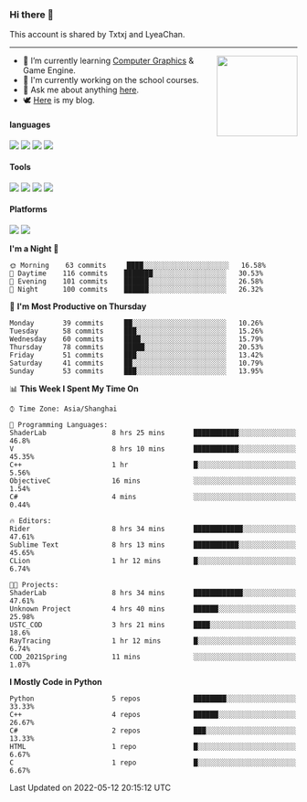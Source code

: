 ### Hi there 👋

This account is shared by Txtxj and LyeaChan.

---

<img align="right" height="141" src="https://github-readme-stats.vercel.app/api?username=txtxj&theme=tokyonight&show_icons=true&count_private=true">

- 🌱 I’m currently learning [Computer Graphics](https://github.com/txtxj/GAMES101) & Game Engine.
- 🐶 I'm currently working on the school courses.
- 💬 Ask me about anything [here](https://github.com/txtxj/txtxj/issues).
- 🕊️ [Here](https://txtxj.top) is my blog.

#### languages

![](https://img.shields.io/badge/C++-00599C?logo=cplusplus&logoColor=fff)
![](https://img.shields.io/badge/Python-3e74a2?logo=python&logoColor=fff)
![](https://img.shields.io/badge/C%23-239120?logo=csharp&logoColor=fff)
![](https://img.shields.io/badge/C-A8B9CC?logo=c&logoColor=555)


#### Tools

![](https://img.shields.io/badge/JetBrains-000000?logo=jetbrains&logoColor=fff)
![](https://img.shields.io/badge/SublimeText_3-FF9800?logo=sublimetext&logoColor=fff)
![](https://img.shields.io/badge/UE_4-0E1128?logo=unrealengine&logoColor=fff)
![](https://img.shields.io/badge/unity-FFFFFF?logo=unity&logoColor=000)

#### Platforms

![](https://img.shields.io/badge/Ubuntu_20.04-E95420?logo=ubuntu&logoColor=fff)
![](https://img.shields.io/badge/Windows_10-0078D6?logo=windows&logoColor=fff)


<!--START_SECTION:waka-->
**I'm a Night 🦉** 

```text
🌞 Morning    63 commits     ████░░░░░░░░░░░░░░░░░░░░░   16.58% 
🌆 Daytime    116 commits    ███████░░░░░░░░░░░░░░░░░░   30.53% 
🌃 Evening    101 commits    ██████░░░░░░░░░░░░░░░░░░░   26.58% 
🌙 Night      100 commits    ██████░░░░░░░░░░░░░░░░░░░   26.32%

```
📅 **I'm Most Productive on Thursday** 

```text
Monday       39 commits     ██░░░░░░░░░░░░░░░░░░░░░░░   10.26% 
Tuesday      58 commits     ███░░░░░░░░░░░░░░░░░░░░░░   15.26% 
Wednesday    60 commits     ████░░░░░░░░░░░░░░░░░░░░░   15.79% 
Thursday     78 commits     █████░░░░░░░░░░░░░░░░░░░░   20.53% 
Friday       51 commits     ███░░░░░░░░░░░░░░░░░░░░░░   13.42% 
Saturday     41 commits     ██░░░░░░░░░░░░░░░░░░░░░░░   10.79% 
Sunday       53 commits     ███░░░░░░░░░░░░░░░░░░░░░░   13.95%

```


📊 **This Week I Spent My Time On** 

```text
⌚︎ Time Zone: Asia/Shanghai

💬 Programming Languages: 
ShaderLab                8 hrs 25 mins       ███████████░░░░░░░░░░░░░░   46.8% 
V                        8 hrs 10 mins       ███████████░░░░░░░░░░░░░░   45.35% 
C++                      1 hr                █░░░░░░░░░░░░░░░░░░░░░░░░   5.56% 
ObjectiveC               16 mins             ░░░░░░░░░░░░░░░░░░░░░░░░░   1.54% 
C#                       4 mins              ░░░░░░░░░░░░░░░░░░░░░░░░░   0.44%

🔥 Editors: 
Rider                    8 hrs 34 mins       ████████████░░░░░░░░░░░░░   47.61% 
Sublime Text             8 hrs 13 mins       ███████████░░░░░░░░░░░░░░   45.65% 
CLion                    1 hr 12 mins        █░░░░░░░░░░░░░░░░░░░░░░░░   6.74%

🐱‍💻 Projects: 
ShaderLab                8 hrs 34 mins       ████████████░░░░░░░░░░░░░   47.61% 
Unknown Project          4 hrs 40 mins       ██████░░░░░░░░░░░░░░░░░░░   25.98% 
USTC_COD                 3 hrs 21 mins       ████░░░░░░░░░░░░░░░░░░░░░   18.6% 
RayTracing               1 hr 12 mins        █░░░░░░░░░░░░░░░░░░░░░░░░   6.74% 
COD_2021Spring           11 mins             ░░░░░░░░░░░░░░░░░░░░░░░░░   1.07%

```

**I Mostly Code in Python** 

```text
Python                   5 repos             ████████░░░░░░░░░░░░░░░░░   33.33% 
C++                      4 repos             ██████░░░░░░░░░░░░░░░░░░░   26.67% 
C#                       2 repos             ███░░░░░░░░░░░░░░░░░░░░░░   13.33% 
HTML                     1 repo              █░░░░░░░░░░░░░░░░░░░░░░░░   6.67% 
C                        1 repo              █░░░░░░░░░░░░░░░░░░░░░░░░   6.67%

```



 Last Updated on 2022-05-12 20:15:12 UTC
<!--END_SECTION:waka-->
